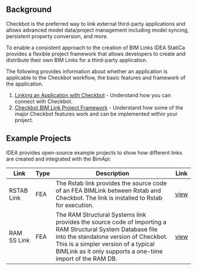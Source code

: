 ## Background

Checkbot is the preferred way to link external third-party applications and allows advanced model data/project management including model syncing, persistent property conversion, and more. 

To enable a consistent approach to the creation of BIM Links IDEA StatiCa provides a flexible project framework that allows developers to create and distribute their own BIM Links for a third-party application. 

The following provides information about whether an application is applicable to the Checkbot workflow, the basic features and framework of the application.

1. [Linking an Application with Checkbot](bimapi_linking_an_application_with_checkbot.md) - Understand how you can connect with Checkbot.
2. [Checkbot BIM Link Project Framework](bimapi_checkbot_project_framework.md) - Understand how some of the major Checkbot features work and can be implemented within your project.

## Example Projects

IDEA provides open-source example projects to show how different links are created and integrated with the BimApi:

Link | Type | Description | Link 
---------|----------|---------|---------
RSTAB Link | FEA | The Rstab link provides the source code of an FEA BIMLink between Rstab and Checkbot. The link is installed to Rstab for execution.  | [view](https://github.com/idea-statica/ideastatica-public/tree/main/src/bim-links/rstab/IdeaRstabPlugin)
RAM SS Link | FEA | The RAM Structural Systems link provides the source code of Importing a RAM Structural System Database file into the standalone version of Checkbot. This is a simpler version of a typical BIMLink as it only supports a one-time import of the RAM DB.  | [view](https://github.com/idea-statica/ideastatica-public/tree/main/src/bim-links/bentley-ram/IdeaStatiCa.RamToIdea)